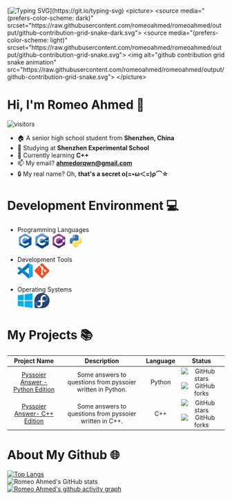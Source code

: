 [![Typing SVG](https://readme-typing-svg.demolab.com?font=JetBrains+Mono&size=30&pause=1000&center=true&vCenter=true&width=435&separator=%3D&lines=std%3A%3Acout+%3C%3C+%22Welcome%22;%3DKeep+Coding+Everyday.)](https://git.io/typing-svg)
<picture>
  <source media="(prefers-color-scheme: dark)" srcset="https://raw.githubusercontent.com/romeoahmed/romeoahmed/output/github-contribution-grid-snake-dark.svg">
  <source media="(prefers-color-scheme: light)" srcset="https://raw.githubusercontent.com/romeoahmed/romeoahmed/output/github-contribution-grid-snake.svg">
  <img alt="github contribution grid snake animation" src="https://raw.githubusercontent.com/romeoahmed/romeoahmed/output/github-contribution-grid-snake.svg">
</picture>

# Hi, I'm Romeo Ahmed 👋
![visitors](https://visitor-badge.laobi.icu/badge?page_id=romeoahmed.romeoahmed)  
- 🏠 A senior high school student from **Shenzhen, China**
- 🏫 Studying at **Shenzhen Experimental School**
- 📕 Currently learning **C++**
- 📫 My email? **ahmedorqwn@gmail.com**
- 🔒 My real name? Oh, **that's a secret ο(=•ω＜=)ρ⌒☆**

# Development Environment 💻
- Programming Languages  
  <img src="https://raw.githubusercontent.com/devicons/devicon/master/icons/c/c-original.svg" alt="c" width="35" height="35"/> 
  <img src="https://raw.githubusercontent.com/devicons/devicon/master/icons/cplusplus/cplusplus-original.svg" alt="cplusplus" width="35" height="35"/> 
  <img src="https://raw.githubusercontent.com/devicons/devicon/master/icons/csharp/csharp-original.svg" alt="csharp" width="35" height="35"/> 
  <img src="https://raw.githubusercontent.com/devicons/devicon/master/icons/python/python-original.svg" alt="python" width="35" height="35"/>

- Development Tools  
  <img src="https://raw.githubusercontent.com/devicons/devicon/master/icons/vscode/vscode-original.svg" alt="vscode" width="35" height="35"/>
  <img src="https://raw.githubusercontent.com/devicons/devicon/master/icons/git/git-original.svg" alt="git" width="35" height="35"/>

- Operating Systems  
  <img src="https://raw.githubusercontent.com/devicons/devicon/master/icons/windows8/windows8-original.svg" alt="windows" width="35" height="35"/>
  <img src="https://raw.githubusercontent.com/devicons/devicon/master/icons/fedora/fedora-original.svg" alt="fedora" width="35" height="35"/>

# My Projects 📚
| Project Name | Description | Language | Status |
| :----: | :----: | :----: | :----: |
| [Pyssoier Answer - Python Edition](https://github.com/romeoahmed/pyssoier_answer_py) | Some answers to questions from pyssoier written in Python. | Python | ![GitHub stars](https://img.shields.io/github/stars/romeoahmed/pyssoier_answer_py?style=flat) ![GitHub forks](https://img.shields.io/github/forks/romeoahmed/pyssoier_answer_py?style=flat) |
| [Pyssoier Answer- C++ Edition](https://github.com/romeoahmed/pyssoier_answer_cpp) | Some answers to questions from pyssoier written in C++. | C++ | ![GitHub stars](https://img.shields.io/github/stars/romeoahmed/pyssoier_answer_cpp?style=flat) ![GitHub forks](https://img.shields.io/github/forks/romeoahmed/pyssoier_answer_cpp?style=flat) |

# About My Github 🌐
[![Top Langs](https://github-readme-stats-ruby-psi-92.vercel.app/api/top-langs/?username=romeoahmed)](https://github.com/anuraghazra/github-readme-stats)  
![Romeo Ahmed's GitHub stats](https://github-readme-stats-ruby-psi-92.vercel.app/api?username=romeoahmed&show_icons=true?count_private=true)  
[![Romeo Ahmed's github activity graph](https://github-readme-activity-graph-henna.vercel.app//graph?username=romeoahmed&theme=gihub)](https://github.com/ashutosh00710/github-readme-activity-graph)  
